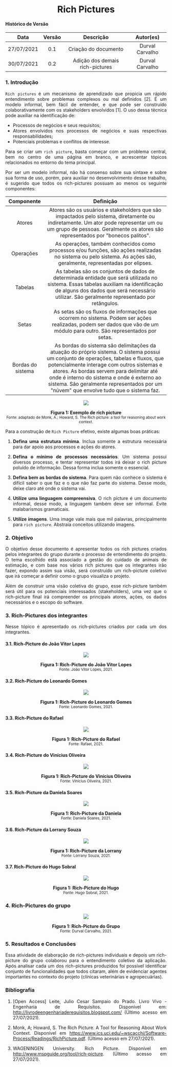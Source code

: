 # <center> Rich Pictures

#### Histórico de Versão
|    Data    | Versão | Descrição            | Autor(es)       |
| :--------: | :----: | :------------------: | :-------------: |
| 27/07/2021 |  0.1   | Criação do documento | Durval Carvalho |
| 30/07/2021 |  0.2   | Adição dos demais rich-pictures | Durval Carvalho |

<div align="justify">


### 1. Introdução

`Rich pictures` é um mecanismo de aprendizado que propicia um rápido entendimento sobre problemas complexos ou mal definidos [2]. É um modelo informal, bem fácil de entender, e que pode ser construído colaborativamente com os stakeholders envolvidos [1]. O uso dessa técnica pode auxiliar na identificação de:

- Processos de negócios e seus requisitos;
- Atores envolvidos nos processos de negócios e suas respectivas responsabilidades;
- Potenciais problemas e conflitos de interesse.

Para se criar um `rich picture`, basta começar com um problema central, bem no centro de uma página em branco, e acrescentar tópicos relacionados no entorno do tema principal.

Por ser um modelo informal, não há consenso sobre sua sintaxe e sobre sua forma de uso, porém, para auxiliar no desenvolvimento desse trabalho, é sugerido que todos os rich-pictures possuam ao menos os seguinte componentes:

| Componente | Definição |
| :--------: | :-------: |
| Atores | Atores são os usuários e stakeholders que são impactados pelo sistema, diretamente ou indiretamente. Um ator pode representar um ou um grupo de pessoas. Geralmente os atores são representados por "bonecos palitos". |
| Operações | As operações, também conhecidos como processos e/ou funções, são ações realizadas no sistema ou pelo sistema. As ações são, geralmente, representadas por elipses. |
| Tabelas | As tabelas são os conjuntos de dados de determinada entidade que será utilizada no sistema. Essas tabelas auxiliam na identificação de alguns dos dados que será necessário utilizar. São geralmente representado por retângulos. |
| Setas | As setas são os fluxos de informações que ocorrem no sistema. Podem ser ações realizadas, podem ser dados que vão de um módulo para outro. São representados por setas. |
| Bordas do sistema | As bordas do sistema são delimitações da atuação do próprio sistema. O sistema possui um conjunto de operações, tabelas e fluxos, que potencialmente interage com outros sistemas e atores. As bordas servem para delimitar até onde é interno do sistema e onde é externo ao sistema. São geralmente representados por um "núvem" que envolve tudo que o sistema faz. |

<p align='center'>
    <img src='assets/pages/rich-pictures/rich-picture-example.png'>
    <figcaption align='center'>
        <b>Figura 1: Exemplo de rich picture</b>
        <br>
        <small>Fonte: adaptado de Monk, A.; Howard, S. The Rich picture: a tool for reasoning about work context.</small>
    </figcaption>
</p>

Para a construção de `Rich Picture` efetivo, existe algumas boas práticas:

1. **Defina uma estrutura mínima**. Inclua somente a estrutura necessária para dar apoio aos processos e ações do atores.

2. **Defina o mínimo de processos necessários**. Um sistema possui diversos processo, e tentar representar todos irá deixar o rich picture poluído de informação. Dessa forma inclua somente o essencial.

3. **Defina bem as bordas do sistema**. Para quem não conhece o sistema é difícil saber o que faz e o que não faz parte do sistema. Desse modo, deixe claro até onde o sistema vai.

4. **Utilize uma linguagem compreensiva**. O rich picture é um documento informal, desse modo, a linguagem também deve ser informal. Evite malabarismos gramaticais.

5. **Utilize imagens**. Uma image vale mais que mil palavras, principalmente para `rich picture`. Abstraia conceitos utilizando imagens.


### 2. Objetivo

O objetivo desse documento é apresentar todos os rich pictures criados pelos integrantes do grupo durante o processo de entendimento do projeto. O tema escolhido está associado a gestão do cuidado de animais de estimação, e com base nos vários rich pictures que os integrantes irão fazer, expondo assim sua visão, será construído um rich-picture coletivo que irá começar a definir como o grupo visualiza o projeto.

Além de construir uma visão coletiva do grupo, esse rich-picture também será útil para os potenciais interessados (stakeholders), uma vez que o rich-picture final irá compreender os principais atores, ações, os dados necessários e o escopo do software.

### 3. Rich-Pictures dos integrantes

Nesse tópico é apresentado os rich-pictures criados por cada um dos integrantes.

#### 3.1. Rich-Picture do João Vitor Lopes

<p align='center'>
    <img src='assets/pages/rich-pictures/rich-picture-example.png'>
    <figcaption align='center'>
        <b>Figura 1: Rich-Picture do João Vitor Lopes</b>
        <br>
        <small>Fonte: João Vitor Lopes, 2021.</small>
    </figcaption>
</p>

#### 3.2. Rich-Picture do Leonardo Gomes

<p align='center'>
    <img src='assets/pages/rich-pictures/rich-picture-example.png'>
    <figcaption align='center'>
        <b>Figura 1: Rich-Picture do Leonardo Gomes</b>
        <br>
        <small>Fonte: Leonardo Gomes, 2021.</small>
    </figcaption>
</p>


#### 3.3. Rich-Picture do Rafael

<p align='center'>
    <img src='assets/pages/rich-pictures/rich-picture-example.png'>
    <figcaption align='center'>
        <b>Figura 1: Rich-Picture do Rafael</b>
        <br>
        <small>Fonte: Rafael, 2021.</small>
    </figcaption>
</p>

#### 3.4. Rich-Picture do Vinícius Oliveira

<p align='center'>
    <img src='assets/pages/rich-pictures/rich-picture-vinicius.jpg'>
    <figcaption align='center'>
        <b>Figura 1: Rich-Picture do Vinícius Oliveira</b>
        <br>
        <small>Fonte: Vinícius Oliveira, 2021.</small>
    </figcaption>
</p>

#### 3.5. Rich-Picture da Daniela Soares

<p align='center'>
    <img src='assets/pages/rich-pictures/rich-picture-daniela.jpg'>
    <figcaption align='center'>
        <b>Figura 1: Rich-Picture da Daniela</b>
        <br>
        <small>Fonte: Daniela Soares, 2021.</small>
    </figcaption>
</p>

#### 3.6. Rich-Picture da Lorrany Souza

<p align='center'>
    <img src='assets/pages/rich-pictures/rich-picture-lorrany-souza.png'>
    <figcaption align='center'>
        <b>Figura 1: Rich-Picture da Lorrany</b>
        <br>
        <small>Fonte: Lorrany Souza, 2021.</small>
    </figcaption>
</p>


#### 3.7. Rich-Picture do Hugo Sobral

<p align='center'>
    <img src='assets/pages/rich-pictures/rich-picture-hugo.jpeg'>
    <figcaption align='center'>
        <b>Figura 1: Rich-Picture do Hugo</b>
        <br>
        <small>Fonte: Hugo Sobral, 2021.</small>
    </figcaption>
</p>

### 4. Rich-Pictures do grupo

<p align='center'>
    <img src='assets/pages/rich-pictures/rich-picture-grupo.jpg'>
    <figcaption align='center'>
        <b>Figura 1: Rich-Picture do Grupo</b>
        <br>
        <small>Fonte: Durval Carvalho, 2021.</small>
    </figcaption>
</p>

### 5. Resultados e Conclusões

Essa atividade de elaboração de rich-pictures individuais e depois um rich-picture do grupo colaborou para o entendimento coletivo da aplicação. Após analisar cada um dos rich-pictures produzidos foi possível identificar conjunto de funcionalidades que todos citaram, além de evidenciar agentes importantes no contexto do projeto (clínicas veterinárias e agropecuárias).

### Bibliografia

1. [Open Access] Leite, Julio Cesar Sampaio do Prado. Livro Vivo - Engenharia de Requisitos. Disponível em: http://livrodeengenhariaderequisitos.blogspot.com/ (Último acesso em 27/07/2021).

2. Monk, A; Howard, S. The Rich Picture. A Tool for Reasoning About Work Context. Disponível em https://www.ics.uci.edu/~wscacchi/Software-Process/Readings/RichPicture.pdf. (Último acesso em 27/07/2021).

3. WAGENINGEN University. Rich Picture. Disponível em http://www.mspguide.org/tool/rich-picture. (Último acesso em 27/07/2021).



</div>